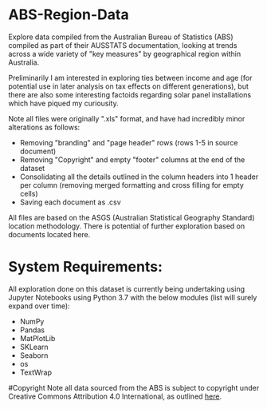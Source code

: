 # ABS-Region-Data
Explore data compiled from the Australian Bureau of Statistics (ABS) compiled as part of their AUSSTATS documentation, looking at trends across a wide variety of "key measures" by geographical region within Australia.

Preliminarily I am interested in exploring ties between income and age (for potential use in later analysis on tax effects on different generations), but there are also some interesting factoids regarding solar panel installations which have piqued my curiousity.

Note all files were originally ".xls" format, and have had incredibly minor alterations as follows:
* Removing "branding" and "page header" rows (rows 1-5 in source document)
* Removing "Copyright" and empty "footer" columns at the end of the dataset
* Consolidating all the details outlined in the column headers into 1 header per column (removing merged formatting and cross filling for empty cells)
* Saving each document as .csv

All files are based on the ASGS (Australian Statistical Geography Standard) location methodology. There is potential of further exploration based on documents located here.

# System Requirements:
All exploration done on this dataset is currently being undertaking using Jupyter Notebooks using Python 3.7 with the below modules (list will surely expand over time):
* NumPy
* Pandas
* MatPlotLib
* SKLearn
* Seaborn
* os
* TextWrap

#Copyright
Note all data sourced from the ABS is subject to copyright under Creative Commons Attribution 4.0 International, as outlined [here](https://www.abs.gov.au/copyright).
